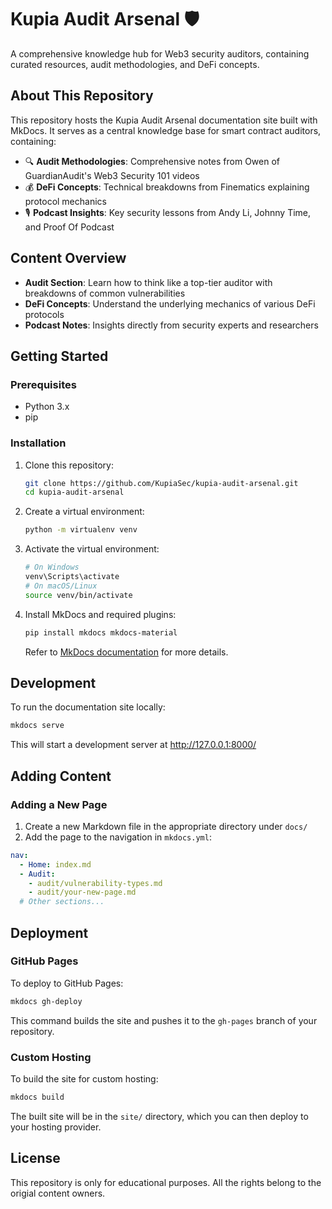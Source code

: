 # Kupia Audit Arsenal 🛡️

A comprehensive knowledge hub for Web3 security auditors, containing curated resources, audit methodologies, and DeFi concepts.

## About This Repository

This repository hosts the Kupia Audit Arsenal documentation site built with MkDocs. It serves as a central knowledge base for smart contract auditors, containing:

- 🔍 **Audit Methodologies**: Comprehensive notes from Owen of GuardianAudit's Web3 Security 101 videos
- 💰 **DeFi Concepts**: Technical breakdowns from Finematics explaining protocol mechanics
- 🎙️ **Podcast Insights**: Key security lessons from Andy Li, Johnny Time, and Proof Of Podcast

## Content Overview

- **Audit Section**: Learn how to think like a top-tier auditor with breakdowns of common vulnerabilities
- **DeFi Concepts**: Understand the underlying mechanics of various DeFi protocols
- **Podcast Notes**: Insights directly from security experts and researchers

## Getting Started

### Prerequisites

- Python 3.x
- pip

### Installation

1. Clone this repository:
   ```bash
   git clone https://github.com/KupiaSec/kupia-audit-arsenal.git
   cd kupia-audit-arsenal
   ```

2. Create a virtual environment:
   ```bash
   python -m virtualenv venv
   ```

3. Activate the virtual environment:
   ```bash
   # On Windows
   venv\Scripts\activate
   # On macOS/Linux
   source venv/bin/activate
   ```

4. Install MkDocs and required plugins:
   ```bash
   pip install mkdocs mkdocs-material
   ```
   Refer to [MkDocs documentation](https://www.mkdocs.org/user-guide/installation/) for more details.

## Development

To run the documentation site locally:

```bash
mkdocs serve
```

This will start a development server at http://127.0.0.1:8000/

## Adding Content

### Adding a New Page

1. Create a new Markdown file in the appropriate directory under `docs/`
2. Add the page to the navigation in `mkdocs.yml`:

```yaml
nav:
  - Home: index.md
  - Audit:
    - audit/vulnerability-types.md
    - audit/your-new-page.md
  # Other sections...
```

## Deployment

### GitHub Pages

To deploy to GitHub Pages:

```bash
mkdocs gh-deploy
```

This command builds the site and pushes it to the `gh-pages` branch of your repository.

### Custom Hosting

To build the site for custom hosting:

```bash
mkdocs build
```

The built site will be in the `site/` directory, which you can then deploy to your hosting provider.


## License

This repository is only for educational purposes. All the rights belong to the origial content owners.

